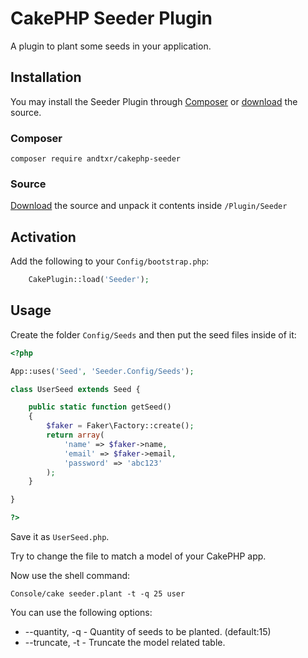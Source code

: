 # CakePHP Seeder Plugin

A plugin to plant some seeds in your application.

## Installation

You may install the Seeder Plugin through [Composer](http://getcomposer.org) or
[download](https://github.com/andtxr/cakephp-seeder/archive/master.zip) the source.

### Composer

``composer require andtxr/cakephp-seeder``

### Source

[Download](https://github.com/andtxr/cakephp-seeder/archive/master.zip) the source
and unpack it contents inside ``/Plugin/Seeder``

## Activation

Add the following to your ``Config/bootstrap.php``:

```php
    CakePlugin::load('Seeder');
```

## Usage

Create the folder ``Config/Seeds`` and then put the seed files inside of it:

```php
<?php

App::uses('Seed', 'Seeder.Config/Seeds');

class UserSeed extends Seed {

    public static function getSeed()
    {
        $faker = Faker\Factory::create();
        return array(
            'name' => $faker->name,
            'email' => $faker->email,
            'password' => 'abc123'
        );
    }

}

?>
```

Save it as ``UserSeed.php``.

Try to change the file to match a model of your CakePHP app. 

Now use the shell command:

```shell
Console/cake seeder.plant -t -q 25 user
```

You can use the following options:

- --quantity, -q - Quantity of seeds to be planted. (default:15)
- --truncate, -t - Truncate the model related table.